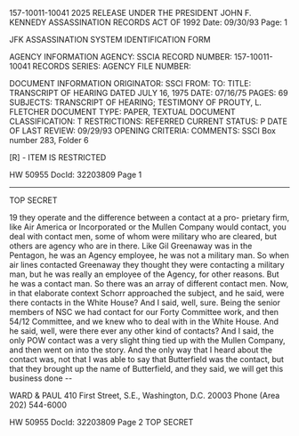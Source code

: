 157-10011-10041
2025 RELEASE UNDER THE PRESIDENT JOHN F. KENNEDY ASSASSINATION RECORDS ACT OF 1992
Date: 09/30/93
Page: 1

JFK ASSASSINATION SYSTEM
IDENTIFICATION FORM

AGENCY INFORMATION
AGENCY: SSCIA
RECORD NUMBER: 157-10011-10041
RECORDS SERIES:
AGENCY FILE NUMBER:

DOCUMENT INFORMATION
ORIGINATOR: SSCI
FROM:
TO:
TITLE:
TRANSCRIPT OF HEARING DATED JULY 16, 1975
DATE: 07/16/75
PAGES: 69
SUBJECTS:
TRANSCRIPT OF HEARING; TESTIMONY OF PROUTY, L. FLETCHER
DOCUMENT TYPE: PAPER, TEXTUAL DOCUMENT
CLASSIFICATION: T
RESTRICTIONS: REFERRED
CURRENT STATUS: P
DATE OF LAST REVIEW: 09/29/93
OPENING CRITERIA:
COMMENTS:
SSCI Box number 283, Folder 6

[R] - ITEM IS RESTRICTED

HW 50955
DocId: 32203809 Page 1

---

TOP SECRET

19
they operate and the difference between a contact at a pro-
prietary firm, like Air America or
Incorporated or the
Mullen Company would contact, you deal with contact men, some
of whom were military who are cleared, but others are agency
who are in there.
Like Gil Greenaway was in the Pentagon, he was an
Agency employee, he was not a military man. So when air lines
contacted Greenaway they thought they were contacting a military
man, but he was really an employee of the Agency, for other
reasons. But he was a contact man. So there was an array of
different contact men.
Now, in that elaborate context Schorr approached the
subject, and he said, were there contacts in the White House?
And I said, well, sure. Being the senior members of NSC
we had contact for our Forty Committee work, and then 54/12
Committee, and we knew who to deal with in the White House.
And he said, well, were there ever any other kind of
contacts?
And I said, the only POW contact was a very slight thing
tied up with the Mullen Company, and then went on into the
story.
And the only way that I heard about the contact was,
not that I was able to say that Butterfield was the
contact, but that they brought up the name of Butterfield, and
they said, we will get this business done --

WARD & PAUL
410 First Street, S.E., Washington, D.C. 20003
Phone (Area 202) 544-6000

HW 50955
DocId: 32203809
Page 2
TOP SECRET
